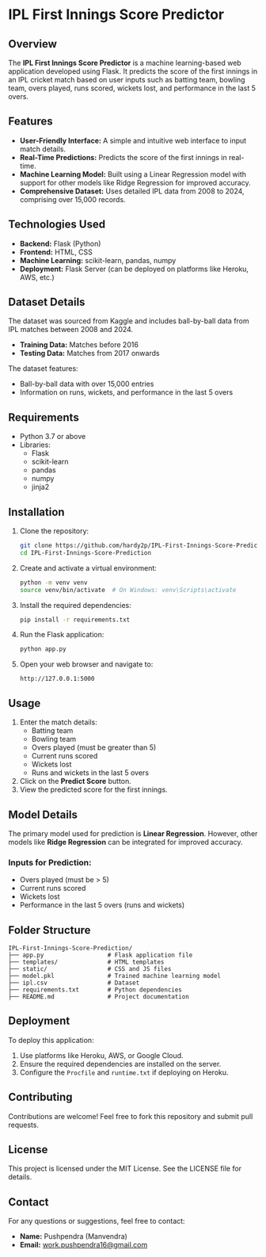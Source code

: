 # IPL First Innings Score Predictor

## Overview
The **IPL First Innings Score Predictor** is a machine learning-based web application developed using Flask. It predicts the score of the first innings in an IPL cricket match based on user inputs such as batting team, bowling team, overs played, runs scored, wickets lost, and performance in the last 5 overs.

## Features
- **User-Friendly Interface:** A simple and intuitive web interface to input match details.
- **Real-Time Predictions:** Predicts the score of the first innings in real-time.
- **Machine Learning Model:** Built using a Linear Regression model with support for other models like Ridge Regression for improved accuracy.
- **Comprehensive Dataset:** Uses detailed IPL data from 2008 to 2024, comprising over 15,000 records.

## Technologies Used
- **Backend:** Flask (Python)
- **Frontend:** HTML, CSS
- **Machine Learning:** scikit-learn, pandas, numpy
- **Deployment:** Flask Server (can be deployed on platforms like Heroku, AWS, etc.)

## Dataset Details
The dataset was sourced from Kaggle and includes ball-by-ball data from IPL matches between 2008 and 2024. 
- **Training Data:** Matches before 2016
- **Testing Data:** Matches from 2017 onwards

The dataset features:
- Ball-by-ball data with over 15,000 entries
- Information on runs, wickets, and performance in the last 5 overs

## Requirements
- Python 3.7 or above
- Libraries:
  - Flask
  - scikit-learn
  - pandas
  - numpy
  - jinja2

## Installation
1. Clone the repository:
   ```bash
   git clone https://github.com/hardy2p/IPL-First-Innings-Score-Prediction.git
   cd IPL-First-Innings-Score-Prediction
   ```

2. Create and activate a virtual environment:
   ```bash
   python -m venv venv
   source venv/bin/activate  # On Windows: venv\Scripts\activate
   ```

3. Install the required dependencies:
   ```bash
   pip install -r requirements.txt
   ```

4. Run the Flask application:
   ```bash
   python app.py
   ```

5. Open your web browser and navigate to:
   ```
   http://127.0.0.1:5000
   ```

## Usage
1. Enter the match details:
   - Batting team
   - Bowling team
   - Overs played (must be greater than 5)
   - Current runs scored
   - Wickets lost
   - Runs and wickets in the last 5 overs
2. Click on the **Predict Score** button.
3. View the predicted score for the first innings.

## Model Details
The primary model used for prediction is **Linear Regression**. However, other models like **Ridge Regression** can be integrated for improved accuracy. 

### Inputs for Prediction:
- Overs played (must be > 5)
- Current runs scored
- Wickets lost
- Performance in the last 5 overs (runs and wickets)

## Folder Structure
```
IPL-First-Innings-Score-Prediction/
├── app.py                  # Flask application file
├── templates/              # HTML templates
├── static/                 # CSS and JS files
├── model.pkl               # Trained machine learning model
├── ipl.csv                 # Dataset
├── requirements.txt        # Python dependencies
├── README.md               # Project documentation
```

## Deployment
To deploy this application:
1. Use platforms like Heroku, AWS, or Google Cloud.
2. Ensure the required dependencies are installed on the server.
3. Configure the `Procfile` and `runtime.txt` if deploying on Heroku.

## Contributing
Contributions are welcome! Feel free to fork this repository and submit pull requests.

## License
This project is licensed under the MIT License. See the LICENSE file for details.

## Contact
For any questions or suggestions, feel free to contact:
- **Name:** Pushpendra (Manvendra)
- **Email:** work.pushpendra16@gmail.com
